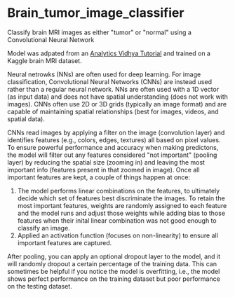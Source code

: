 # Brain_tumor_image_classifier
Classify brain MRI images as either "tumor" or "normal" using a Convolutional Neural Network

Model was adpated from an [Analytics Vidhya Tutorial](https://www.analyticsvidhya.com/blog/2020/10/create-image-classification-model-python-keras/) and trained on a Kaggle brain MRI dataset.


Neural netrowks (NNs) are often used for deep learning. For image classification, Convolutional Neural Networks (CNNs) are instead used rather than a regular neural network. NNs are often used with a 1D vector (as input data) and does not have spatial understanding (does not work with images). CNNs often use 2D or 3D grids (typically an image format) and are capable of maintaining spatial relationships (best for images, videos, and spatial data).

CNNs read images by applying a filter on the image (convolution layer) and identifies features (e.g., colors, edges, textures) all based on pixel values. To ensure powerful performance and accuracy when making predictons, the model will filter out any features considered "not important" (pooling layer) by reducing the spatial size (zooming in) and leaving the most important info (features present in that zoomed in image). Once all important features are kept, a couple of things happen at once:
1. The model performs linear combinations on the features, to ultimately decide which set of features best discriminate the images. To retain the most important features, weights are randomly assigned to each feature and the model runs and adjust those weights while adding bias to those features when their inital linear combination was not good enough to classify an image.
2. Applied an activation function (focuses on non-linearity) to ensure all important features are captured. 

After pooling, you can apply an optional dropout layer to the model, and it will randomly dropout a certain percentage of the training data. This can sometimes be helpful if you notice the model is overfitting, i.e., the model shows perfect performance on the training dataset but poor performance on the testing dataset.
